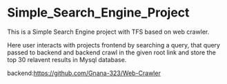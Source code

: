
# Simple_Search_Engine_Project

This is a Simple Search Engine project with TFS based on web crawler.

Here user interacts with projects frontend by searching a query,
that query passed to backend and backend crawl in the given root link and store the top 30 relavent results in Mysql database.


backend:https://github.com/Gnana-323/Web-Crawler
